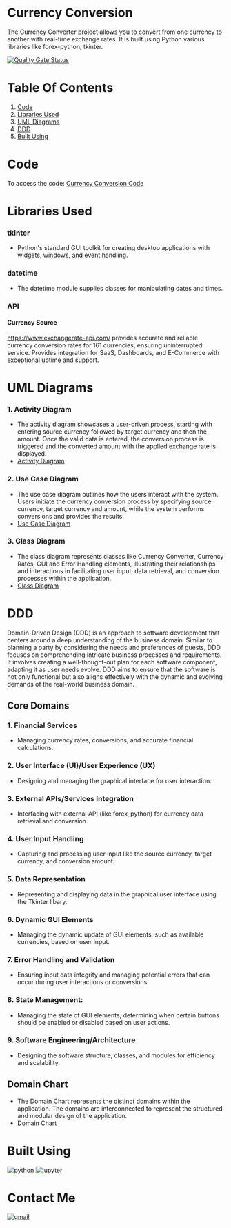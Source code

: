 # Currency Conversion
The Currency Converter project allows you to convert from one currency to another with real-time exchange rates.
It is built using Python various libraries like forex-python, tkinter.

[![Quality Gate Status](https://sonarcloud.io/api/project_badges/measure?project=karanzaveri_Currency-Conversion&metric=alert_status)](https://sonarcloud.io/summary/new_code?id=karanzaveri_Currency-Conversion)

# Table Of Contents
1. [Code](https://github.com/karanzaveri/Currency-Conversion/#code)
2. [Libraries Used](https://github.com/karanzaveri/Currency-Conversion/#libraries-used)
3. [UML Diagrams](https://github.com/karanzaveri/Currency-Conversion/#uml-diagrams)
4. [DDD](https://github.com/karanzaveri/Currency-Conversion/#ddd)
5. [Built Using](https://github.com/karanzaveri/Currency-Conversion/#built-using)

# Code
To access the code: [Currency Conversion Code](https://github.com/karanzaveri/Currency-Conversion/blob/main/Currency%20Converter.ipynb)

# Libraries Used
### tkinter
* Python's standard GUI toolkit for creating desktop applications with widgets, windows, and event handling.

### datetime
* The datetime module supplies classes for manipulating dates and times.

### API
#### Currency Source
https://www.exchangerate-api.com/ provides accurate and reliable currency conversion rates for 161 currencies, ensuring uninterrupted service. Provides integration for SaaS, Dashboards, and E-Commerce with exceptional uptime and support.

# UML Diagrams
### 1. Activity Diagram
* The activity diagram showcases a user-driven process, starting with entering source currency followed by target currency and then the amount. Once the valid data is entered, the conversion process is triggered and the converted amount with the applied exchange rate is displayed. 
* [Activity Diagram](https://github.com/karanzaveri/Currency-Conversion/blob/main/UML%20Diagrams/activity_diagram.png)

### 2. Use Case Diagram
* The use case diagram outlines how the users interact with the system. Users initiate the currency conversion process by specifying source currency, target currency and amount, while the system performs conversions and provides the results.
* [Use Case Diagram](https://github.com/karanzaveri/Currency-Conversion/blob/main/UML%20Diagrams/use_case_diagram.png)

### 3. Class Diagram
* The class diagram represents classes like Currency Converter, Currency Rates, GUI and Error Handling elements, illustrating their relationships and interactions in facilitating user input, data retrieval, and conversion processes within the application.
* [Class Diagram](https://github.com/karanzaveri/Currency-Conversion/blob/main/UML%20Diagrams/class_diagram.jpg)

# DDD
Domain-Driven Design (DDD) is an approach to software development that centers around a deep understanding of the business domain. Similar to planning a party by considering the needs and preferences of guests, DDD focuses on comprehending intricate business processes and requirements. It involves creating a well-thought-out plan for each software component, adapting it as user needs evolve. DDD aims to ensure that the software is not only functional but also aligns effectively with the dynamic and evolving demands of the real-world business domain.

## Core Domains

### 1. Financial Services
* Managing currency rates, conversions, and accurate financial calculations.

### 2. User Interface (UI)/User Experience (UX)
* Designing and managing the graphical interface for user interaction.

### 3. External APIs/Services Integration
* Interfacing with external API (like forex_python) for currency data retrieval and conversion.

### 4. User Input Handling
* Capturing and processing user input like the source currency, target currency, and conversion amount.

### 5. Data Representation
* Representing and displaying data in the graphical user interface using the Tkinter libary.

### 6. Dynamic GUI Elements
* Managing the dynamic update of GUI elements, such as available currencies, based on user input.

### 7. Error Handling and Validation
* Ensuring input data integrity and managing potential errors that can occur during user interactions or conversions.

### 8. State Management:
* Managing the state of GUI elements, determining when certain buttons should be enabled or disabled based on user actions.

### 9. Software Engineering/Architecture
* Designing the software structure, classes, and modules for efficiency and scalability.

## Domain Chart
* The Domain Chart represents the distinct domains within the application. The domains are interconnected to represent the structured and modular design of the application.
* [Domain Chart](https://github.com/karanzaveri/Currency-Conversion/blob/main/UML%20Diagrams/domain_chart.png)

# Built Using
![python](https://img.shields.io/badge/python-3670A0?style=for-the-badge&logo=python&logoColor=ffdd54)
![jupyter](https://img.shields.io/badge/Made%20with-Jupyter-orange?style=for-the-badge&logo=Jupyter)

# Contact Me
[![gmail](https://img.shields.io/badge/Gmail-D14836?style=for-the-badge&logo=gmail&logoColor=white)](mailto:karanzaveri92@gmail.com)
